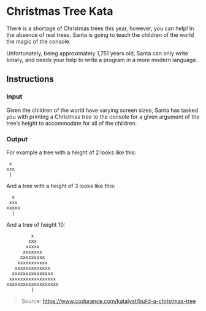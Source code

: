 # Christmas Tree Kata

There is a shortage of Christmas trees this year, however, you can help! In the absence of real trees, Santa is going to
teach the children of the world the magic of the console.

Unfortunately, being approximately 1,751 years old, Santa can only write binary, and needs your help to write a program
in a more modern language.

## Instructions

### Input

Given the children of the world have varying screen sizes, Santa has tasked you with printing a Christmas tree to the
console for a given argument of the tree’s height to accommodate for all of the children.

### Output

For example a tree with a height of 2 looks like this:

```
 x
xxx
 |
```

And a tree with a height of 3 looks like this:

```
  x
 xxx
xxxxx
  |
```

And a tree of height 10:

```
         x
        xxx
       xxxxx
      xxxxxxx
     xxxxxxxxx
    xxxxxxxxxxx
   xxxxxxxxxxxxx
  xxxxxxxxxxxxxxx
 xxxxxxxxxxxxxxxxx
xxxxxxxxxxxxxxxxxxx
         |
```

> Source: https://www.codurance.com/katalyst/build-a-christmas-tree
